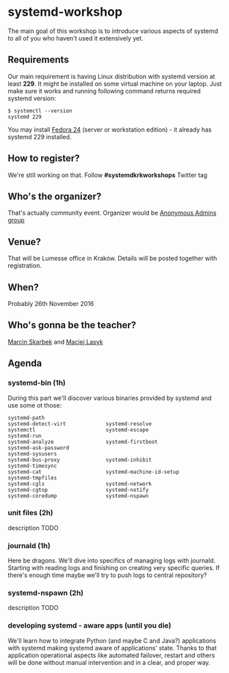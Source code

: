 # systemd-workshop

The main goal of this workshop is to introduce various aspects of systemd to
all of you who haven't used it extensively yet.

## Requirements

Our main requirement is having Linux distribution with systemd version at least
**229**. It might be installed on some virtual machine on your laptop. Just
make sure it works and running following command returns required systemd
version:

```
$ systemctl --version
systemd 229
```

You may install [Fedora 24](https://getfedora.org/) (server or workstation
edition) - it already has systemd 229 installed.

## How to register?

We're still working on that. Follow **#systemdkrkworkshops** Twitter tag

## Who's the organizer?

That's actually community event. Organizer would be [Anonymous Admins
group](https://www.meetup.com/AnonimowiAdmini/)

## Venue?

That will be Lumesse office in Kraków. Details will be posted together with
registration.

## When?

Probably 26th November 2016

## Who's gonna be the teacher?

[Marcin Skarbek](https://www.linkedin.com/in/marcinskarbek) and [Maciej Lasyk](https://www.linkedin.com/in/maciej-lasyk-04819942)

## Agenda

### systemd-bin (1h)

During this part we'll discover various binaries provided by systemd and use
some ot those:

```
systemd-path                  
systemd-detect-virt             systemd-resolve               
systemctl                       systemd-escape                  systemd-run                   
systemd-analyze                 systemd-firstboot
systemd-ask-password
systemd-sysusers              
systemd-bus-proxy               systemd-inhibit
systemd-timesync              
systemd-cat                     systemd-machine-id-setup
systemd-tmpfiles              
systemd-cgls                    systemd-network
systemd-cgtop                   systemd-notify                                                
systemd-coredump                systemd-nspawn                                                
```

### unit files (2h)

description TODO

### journald (1h)

Here be dragons. We'll dive into specifics of managing logs with journald.
Starting with reading logs and finishing on creating very specific queries. If
there's enough time maybe we'll try to push logs to central repository?

### systemd-nspawn (2h)

description TODO

### developing systemd - aware apps (until you die)

We'll learn how to integrate Python (and maybe C and Java?) applications with 
systemd making systemd aware of applications' state. Thanks to that application 
operational aspects like automated failover, restart and others will be done 
without manual intervention and in a clear, and proper way.
